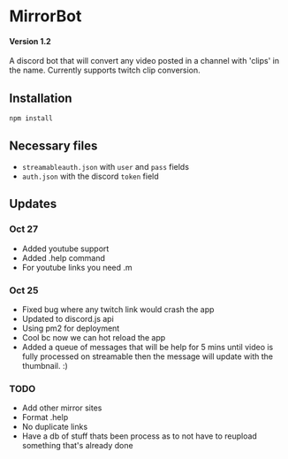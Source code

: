 # MirrorBot 
#### Version 1.2

A discord bot that will convert any video posted in a channel with 'clips' in the name. Currently supports twitch clip conversion.

## Installation

`npm install`

## Necessary files

* `streamableauth.json` with `user` and `pass` fields
* `auth.json` with the discord `token` field

## Updates

### Oct 27
* Added youtube support
* Added .help command 
* For youtube links you need .m 

### Oct 25
* Fixed bug where any twitch link would crash the app
* Updated to discord.js api
* Using pm2 for deployment
 * Cool bc now we can hot reload the app 
* Added a queue of messages that will be help for 5 mins until video is fully processed on streamable then the message will update with the thumbnail. :)




### TODO

* Add other mirror sites
* Format .help
* No duplicate links 
* Have a db of stuff thats been process as to not have to reupload something that's already done
